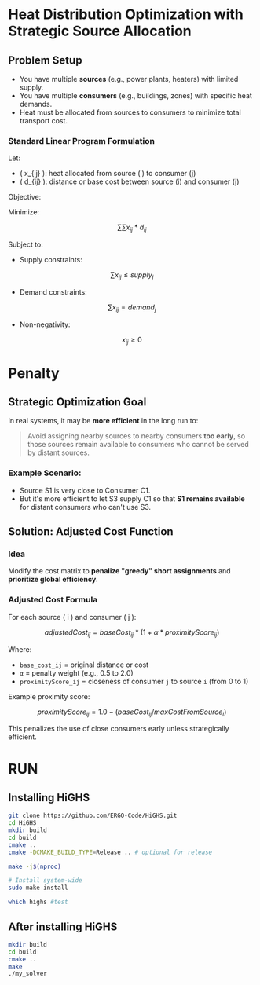 # Heat Distribution Optimization with Strategic Source Allocation

##  Problem Setup

- You have multiple **sources** (e.g., power plants, heaters) with limited supply.
- You have multiple **consumers** (e.g., buildings, zones) with specific heat demands.
- Heat must be allocated from sources to consumers to minimize total transport cost.

###  Standard Linear Program Formulation

Let:
- \( x_{ij} \): heat allocated from source \(i\) to consumer \(j\)
- \( d_{ij} \): distance or base cost between source \(i\) and consumer \(j\)

Objective:

Minimize: 

$$
∑∑ x_{ij} * d_{ij}
$$

Subject to:
- Supply constraints: 

$$ 
    ∑ x_{ij} ≤ supply_i
$$
- Demand constraints: 

$$ 
    ∑ x_{ij} = demand_j 
$$
- Non-negativity: 

$$ 
    x_{ij} ≥ 0 
$$

# Penalty

## Strategic Optimization Goal

In real systems, it may be **more efficient** in the long run to:

> Avoid assigning nearby sources to nearby consumers **too early**, so those sources remain available to consumers who cannot be served by distant sources.

### Example Scenario:

- Source S1 is very close to Consumer C1.
- But it's more efficient to let S3 supply C1 so that **S1 remains available** for distant consumers who can't use S3.


## Solution: Adjusted Cost Function

### Idea

Modify the cost matrix to **penalize "greedy" short assignments** and **prioritize global efficiency**.

### Adjusted Cost Formula

For each source \( i \) and consumer \( j \):

$$
    adjustedCost_{ij} = baseCost_{ij} * (1 + α * proximityScore_{ij})
$$

Where:
- `base_cost_ij` = original distance or cost
- `α` = penalty weight (e.g., 0.5 to 2.0)
- `proximityScore_ij` = closeness of consumer `j` to source `i` (from 0 to 1)

Example proximity score:

$$
proximityScore_{ij} = 1.0 - (baseCost_{ij} / maxCostFromSource_i)
$$

This penalizes the use of close consumers early unless strategically efficient.


# RUN

## Installing HiGHS
```bash
git clone https://github.com/ERGO-Code/HiGHS.git
cd HiGHS
mkdir build
cd build
cmake ..
cmake -DCMAKE_BUILD_TYPE=Release .. # optional for release

make -j$(nproc)

# Install system-wide
sudo make install

which highs #test
```

## After installing HiGHS 
```bash
mkdir build
cd build
cmake ..
make
./my_solver
```